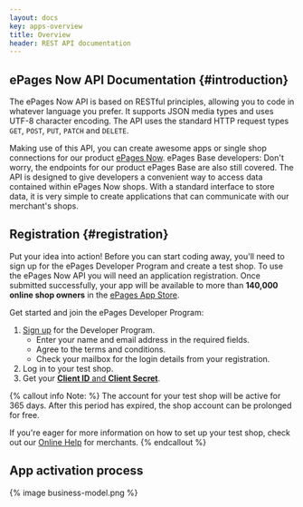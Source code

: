 ```yaml
---
layout: docs
key: apps-overview
title: Overview
header: REST API documentation
---
```


## ePages Now API Documentation {#introduction}

The ePages Now API is based on RESTful principles, allowing you to code in whatever language you prefer.
It supports JSON media types and uses UTF-8 character encoding.
The API uses the standard HTTP request types `GET`, `POST`, `PUT`, `PATCH` and `DELETE`.

Making use of this API, you can create awesome apps or single shop connections for our product [ePages Now](https://www.epages.com/us/sell-online/now/). ePages Base developers: Don't worry, the endpoints for our product ePages Base are also still covered.
The API is designed to give developers a convenient way to access data contained within ePages Now shops.
With a standard interface to store data, it is very simple to create applications that can communicate with our merchant's shops.

## Registration {#registration}

Put your idea into action!
Before you can start coding away, you'll need to sign up for the ePages Developer Program and create a test shop.
To use the ePages Now API you will need an application registration.
Once submitted successfully, your app will be available to more than **140,000 online shop owners** in the [ePages App Store](https://blog.epages.com/us/2016/05/14/the-epages-app-store-everything-for-your-e-commerce-success/).

Get started and join the ePages Developer Program:

1. [Sign up](/#register) for the Developer Program.
    * Enter your name and email address in the required fields.
    * Agree to the terms and conditions.
    * Check your mailbox for the login details from your registration.
2. Log in to your test shop.
3. Get your [**Client ID** and **Client Secret**](page:apps-create#get-your-credentials).

{% callout info Note: %}
The account for your test shop will be active for 365 days.
After this period has expired, the shop account can be prolonged for free.

If you're eager for more information on how to set up your test shop, check out our [Online Help](https://www.online-help-center.com/) for merchants.
{% endcallout %}

## App activation process

{% image business-model.png %}
